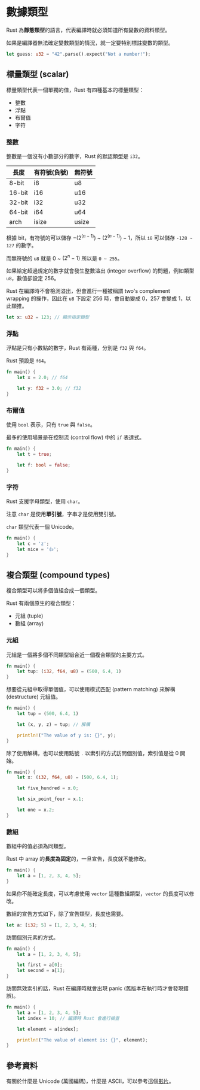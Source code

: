 # 數據類型

Rust 為**靜態類型**的語言，代表編譯時就必須知道所有變數的資料類型。

如果是編譯器無法確定變數類型的情況，就一定要特別標註變數的類型。

```rust
let guess: u32 = "42".parse().expect("Not a number!");
```

## 標量類型 (scalar)

標量類型代表一個單獨的值，Rust 有四種基本的標量類型：

- 整數
- 浮點
- 布爾值
- 字符

### 整數

整數是一個沒有小數部分的數字，Rust 的默認類型是 `i32`。

| 長度   | 有符號(負號) | 無符號 |
| ------ | ------------ | ------ |
| 8-bit  | i8           | u8     |
| 16-bit | i16          | u16    |
| 32-bit | i32          | u32    |
| 64-bit | i64          | u64    |
| arch   | isize        | usize  |

根據 bit，有符號的可以儲存 $-(2^(n - 1))$ ~ $(2^(n - 1)) - 1$，所以 `i8` 可以儲存 `-128 ~ 127` 的數字。

而無符號的 `u8` 就是 0 ~ $(2^n - 1)$ 所以是 `0 ~ 255`。

如果給定超過規定的數字就會發生整數溢出 (integer overflow) 的問題，例如類型 `u8`，數值卻設定 256。

Rust 在編譯時不會檢測溢出，但會進行一種被稱謂 two's complement wrapping 的操作，因此在 `u8` 下設定 256 時，會自動變成 0，257 會變成 1，以此類推。

```rust
let x: u32 = 123; // 顯示指定類型
```

### 浮點

浮點是只有小數點的數字，Rust 有兩種，分別是 `f32` 與 `f64`。

Rust 預設是 `f64`。

```rust
fn main() {
    let x = 2.0; // f64

    let y: f32 = 3.0; // f32
}
```

### 布爾值

使用 `bool` 表示，只有 `true` 與 `false`。

最多的使用場景是在控制流 (control flow) 中的 `if` 表達式。

```rust
fn main() {
    let t = true;

    let f: bool = false;
}
```

### 字符

Rust 支援字母類型，使用 `char`。

注意 `char` 是使用**單引號**，字串才是使用雙引號。

`char` 類型代表一個 Unicode。

```rust
fn main() {
    let c = 'z';
    let nice = '👍';
}
```

## 複合類型 (compound types)

複合類型可以將多個值組合成一個類型。

Rust 有兩個原生的複合類型：

- 元組 (tuple)
- 數組 (array)

### 元組

元組是一個將多個不同類型組合近一個複合類型的主要方式。

```rust
fn main() {
    let tup: (i32, f64, u8) = (500, 6.4, 1)
}
```

想要從元組中取得單個值，可以使用模式匹配 (pattern matching) 來解構 (destructure) 元組值。

```rust
fn main() {
    let tup = (500, 6.4, 1)

    let (x, y, z) = tup; // 解構

    println!("The value of y is: {}", y);
}
```

除了使用解構，也可以使用點號 `.` 以索引的方式訪問個別值，索引值是從 0 開始。

```rust
fn main() {
    let x: (i32, f64, u8) = (500, 6.4, 1);

    let five_hundred = x.0;

    let six_point_four = x.1;

    let one = x.2;
}
```

### 數組

數組中的值必須為同類型。

Rust 中 array 的**長度為固定**的，一旦宣告，長度就不能修改。

```rust
fn main() {
    let a = [1, 2, 3, 4, 5];
}
```

如果你不能確定長度，可以考慮使用 `vector` 這種數組類型，`vector` 的長度可以修改。

數組的宣告方式如下，除了宣告類型，長度也需要。

```rust
let a: [i32; 5] = [1, 2, 3, 4, 5];
```

訪問個別元素的方式。

```rust
fn main() {
    let a = [1, 2, 3, 4, 5];

    let first = a[0];
    let second = a[1];
}
```

訪問無效索引的話，Rust 在編譯時就會出現 panic (舊版本在執行時才會發現錯誤)。

```rust
fn main() {
    let a = [1, 2, 3, 4, 5];
    let index = 10; // 編譯時 Rust 會進行檢查

    let element = a[index];

    println!("The value of element is: {}", element);
}
```

## 參考資料

有關於什麼是 Unicode (萬國編碼)，什麼是 ASCII，可以參考這個[影片](https://www.youtube.com/watch?v=zSstXi-j7Qc)。

